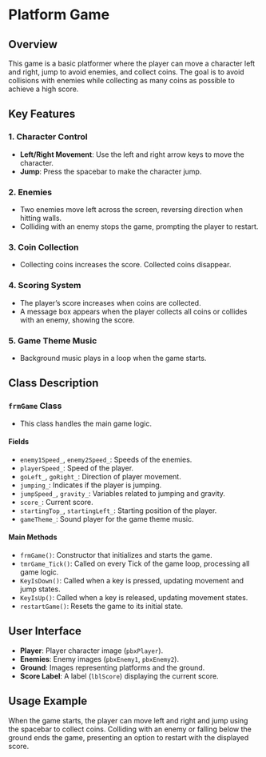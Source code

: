 # Platform Game

## Overview
This game is a basic platformer where the player can move a character left and right, jump to avoid enemies, and collect coins. The goal is to avoid collisions with enemies while collecting as many coins as possible to achieve a high score.

## Key Features

### 1. Character Control
- **Left/Right Movement**: Use the left and right arrow keys to move the character.
- **Jump**: Press the spacebar to make the character jump.

### 2. Enemies
- Two enemies move left across the screen, reversing direction when hitting walls.
- Colliding with an enemy stops the game, prompting the player to restart.

### 3. Coin Collection
- Collecting coins increases the score. Collected coins disappear.

### 4. Scoring System
- The player’s score increases when coins are collected.
- A message box appears when the player collects all coins or collides with an enemy, showing the score.

### 5. Game Theme Music
- Background music plays in a loop when the game starts.

## Class Description

### `frmGame` Class
- This class handles the main game logic.

#### Fields
- `enemy1Speed_`, `enemy2Speed_`: Speeds of the enemies.
- `playerSpeed_`: Speed of the player.
- `goLeft_`, `goRight_`: Direction of player movement.
- `jumping_`: Indicates if the player is jumping.
- `jumpSpeed_`, `gravity_`: Variables related to jumping and gravity.
- `score_`: Current score.
- `startingTop_`, `startingLeft_`: Starting position of the player.
- `gameTheme_`: Sound player for the game theme music.

#### Main Methods
- `frmGame()`: Constructor that initializes and starts the game.
- `tmrGame_Tick()`: Called on every Tick of the game loop, processing all game logic.
- `KeyIsDown()`: Called when a key is pressed, updating movement and jump states.
- `KeyIsUp()`: Called when a key is released, updating movement states.
- `restartGame()`: Resets the game to its initial state.

## User Interface
- **Player**: Player character image (`pbxPlayer`).
- **Enemies**: Enemy images (`pbxEnemy1`, `pbxEnemy2`).
- **Ground**: Images representing platforms and the ground.
- **Score Label**: A label (`lblScore`) displaying the current score.

## Usage Example
When the game starts, the player can move left and right and jump using the spacebar to collect coins. Colliding with an enemy or falling below the ground ends the game, presenting an option to restart with the displayed score.
